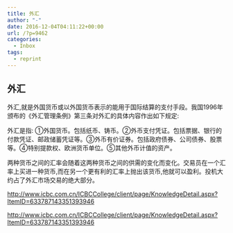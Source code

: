 ```yaml
---
title: 外汇
author: "-"
date: 2016-12-04T04:11:22+00:00
url: /?p=9462
categories:
  - Inbox
tags:
  - reprint
---
```

## 外汇

外汇,就是外国货币或以外国货币表示的能用于国际结算的支付手段。我国1996年颁布的《外汇管理条例》第三条对外汇的具体内容作出如下规定:

外汇是指: ①外国货币。包括纸币、铸币。②外币支付凭证。包括票据、银行的付款凭证、邮政储蓄凭证等。③外币有价证券。包括政府债券、公司债券、股票等。④特别提款权、欧洲货币单位。⑤其他外币计值的资产。

两种货币之间的汇率会随着这两种货币之间的供需的变化而变化。交易员在一个汇率上买进一种货币,而在另一个更有利的汇率上抛出该货币,他就可以盈利。投机大约占了外汇市场交易的绝大部分。

<http://www.icbc.com.cn/ICBCCollege/client/page/KnowledgeDetail.aspx?ItemID=633787143351393946>

<http://www.icbc.com.cn/ICBCCollege/client/page/KnowledgeDetail.aspx?ItemID=633787143351393946>
